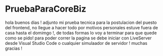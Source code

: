 # PruebaParaCoreBiz
hola buenos dias ! adjunto mi prueba tecnica para la postulacion del puesto del frontend, no llegue a hacer todo por motivos personales estuve fuera de casa hasta el domimgo !, de todas formas lo voy a terminar para que quede como se pido!
para poder correr la pagina se debe iniciar con LiveServer desde Visual Studio Code o cualquier simulaador de servidor ! 
muchas gracias ! 
